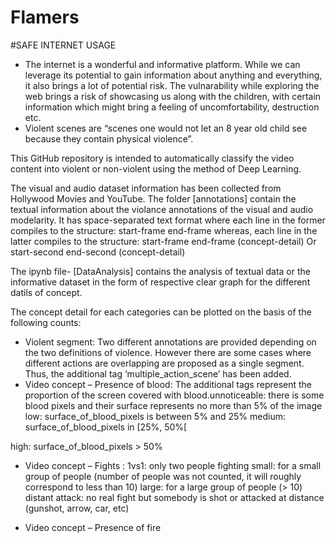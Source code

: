 # Flamers

#SAFE INTERNET USAGE
* The internet is a wonderful and informative platform. While we can leverage its potential to gain information about anything and everything, it also brings a lot of potential risk. The vulnarability while exploring the web brings a risk of showcasing us along with the children, with certain information which might bring a feeling of uncomfortability, destruction etc.
* Violent scenes are “scenes one would not let an 8 year old child see because they contain physical violence”. 

This GitHub repository is intended to automatically classify the video content into violent or non-violent using the method of Deep Learning.

The visual and audio dataset information has been collected from Hollywood Movies and YouTube.
The folder [annotations] contain the textual information about the violance annotations of the visual and audio modelarity. It has space-separated text format where each line in the former compiles to the structure:
start-frame end-frame
whereas, each line in the latter compiles to the structure:
start-frame end-frame (concept-detail)       Or
start-second end-second (concept-detail) 

The ipynb file- [DataAnalysis] contains the analysis of textual data or the informative dataset in the form of respective clear graph for the different datils of concept.

The concept detail for each categories can be plotted on the basis of the following counts:
* Violent segment:
    Two different annotations are provided depending on the two definitions of violence. However there are some cases where different actions are overlapping are proposed as a single segment. Thus, the additional tag ‘multiple_action_scene’ has been added.
* Video concept – Presence of blood:
    The additional tags represent the proportion of the screen covered with blood.unnoticeable: there is some blood pixels and their surface represents no more than 5% of the image
low: surface_of_blood_pixels is between 5% and 25%
medium: surface_of_blood_pixels in [25%, 50%[

high: surface_of_blood_pixels > 50%
* Video concept – Fights :
    1vs1: only two people fighting
small: for a small group of people (number of people was not counted, it will roughly correspond to less than 10)
large: for a large group of people (> 10)
distant attack: no real fight but somebody is shot or attacked at distance (gunshot, arrow, car, etc)

* Video concept – Presence of fire
    
